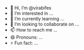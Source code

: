 - 👋 Hi, I’m @virabifes
- 👀 I’m interested in ...
- 🌱 I’m currently learning ...
- 💞️ I’m looking to collaborate on ...
- 📫 How to reach me ...
- 😄 Pronouns: ...
- ⚡ Fun fact: ...

<!---
virabifes/virabifes is a ✨ special ✨ repository because its `README.md` (this file) appears on your GitHub profile.
You can click the Preview link to take a look at your changes.
--->
